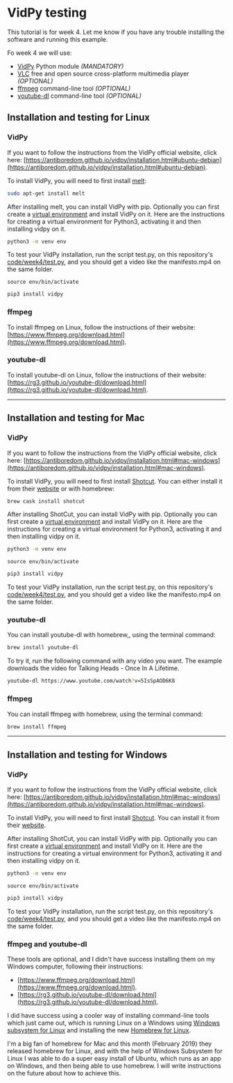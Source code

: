 # VidPy testing

This tutorial is for week 4. Let me know if you have any trouble installing the software and running this example.

Fo week 4 we will use:
* [VidPy](https://antiboredom.github.io/vidpy/) Python module *(MANDATORY)*
* [VLC](https://www.videolan.org/vlc/index.html) free and open source cross-platform multimedia player *(OPTIONAL)*
* [ffmpeg](https://www.ffmpeg.org/) command-line tool *(OPTIONAL)*
* [youtube-dl](https://rg3.github.io/youtube-dl/) command-line tool *(OPTIONAL)*

## Installation and testing for Linux

### VidPy

If you want to follow the instructions from the VidPy official website, click here: [https://antiboredom.github.io/vidpy/installation.html#ubuntu-debian](https://antiboredom.github.io/vidpy/installation.html#ubuntu-debian).

To install VidPy, you will need to first install [melt](https://www.mltframework.org/docs/melt/):

```bash
sudo apt-get install melt
```

After installing melt, you can install VidPy with pip. Optionally you can first create a [virtual environment](virtual-environment.md) and install VidPy on it. Here are the instructions for creating a virtual environment for Python3, activating it and then installing vidpy on it.

```bash
python3 -m venv env
```

To test your VidPy installation, run the script test.py, on this repository's [code/week4/test.py](code/week4/test.py), and you should get a video like the manifesto.mp4 on the same folder.

```
source env/bin/activate
```

```bash
pip3 install vidpy
```

### ffmpeg

To install ffmpeg on Linux, follow the instructions of their website: [https://www.ffmpeg.org/download.html](https://www.ffmpeg.org/download.html).

### youtube-dl

To install youtube-dl on Linux, follow the instructions of their website: [https://rg3.github.io/youtube-dl/download.html](https://rg3.github.io/youtube-dl/download.html).

---

## Installation and testing for Mac

### VidPy

If you want to follow the instructions from the VidPy official website, click here: [https://antiboredom.github.io/vidpy/installation.html#mac-windows](https://antiboredom.github.io/vidpy/installation.html#mac-windows).

To install VidPy, you will need to first install [Shotcut](https://www.shotcut.org/). You can either install it from their [website](https://www.shotcut.org/download/) or with homebrew:

```bash
brew cask install shotcut
```

After installing ShotCut, you can install VidPy with pip. Optionally you can first create a [virtual environment](virtual-environment.md) and install VidPy on it. Here are the instructions for creating a virtual environment for Python3, activating it and then installing vidpy on it.

```bash
python3 -m venv env
```

```
source env/bin/activate
```

```bash
pip3 install vidpy
```

To test your VidPy installation, run the script test.py, on this repository's [code/week4/test.py](code/week4/test.py), and you should get a video like the manifesto.mp4 on the same folder.

### youtube-dl

You can install youtube-dl with homebrew,, using the terminal command:

```bash
brew install youtube-dl
```

To try it, run the following command with any video you want. The example downloads the video for Talking Heads - Once In A Lifetime.

```bash
youtube-dl https://www.youtube.com/watch?v=5IsSpAOD6K8
```

### ffmpeg

You can install ffmpeg with homebrew, using the terminal command:

```bash
brew install ffmpeg
```

---

## Installation and testing for Windows

### VidPy

If you want to follow the instructions from the VidPy official website, click here: [https://antiboredom.github.io/vidpy/installation.html#mac-windows](https://antiboredom.github.io/vidpy/installation.html#mac-windows).

To install VidPy, you will need to first install [Shotcut](https://www.shotcut.org/). You can install it from their [website](https://www.shotcut.org/download/).


After installing ShotCut, you can install VidPy with pip. Optionally you can first create a [virtual environment](virtual-environment.md) and install VidPy on it. Here are the instructions for creating a virtual environment for Python3, activating it and then installing vidpy on it.

```bash
python3 -m venv env
```

```
source env/bin/activate
```

```bash
pip3 install vidpy
```

To test your VidPy installation, run the script test.py, on this repository's [code/week4/test.py](code/week4/test.py), and you should get a video like the manifesto.mp4 on the same folder.

### ffmpeg and youtube-dl

These tools are optional, and I didn't have success installing them on my Windows computer, following their instructions:

* [https://www.ffmpeg.org/download.html](https://www.ffmpeg.org/download.html).
* [https://rg3.github.io/youtube-dl/download.html](https://rg3.github.io/youtube-dl/download.html).

I did have success using a cooler way of installing command-line tools which just came out, which is running Linux on a Windows using [Windows subsystem for Linux](https://docs.microsoft.com/en-us/windows/wsl/install-win10) and installing the new [Homebrew for Linux](https://brew.sh/2019/02/02/homebrew-2.0.0/).

I'm a big fan of homebrew for Mac and this month (February 2019) they released homebrew for Linux, and with the help of Windows Subsystem for Linux I was able to do a super easy install of Ubuntu, which runs as an app on Windows, and then being able to use homebrew. I will write instructions on the future about how to achieve this.
